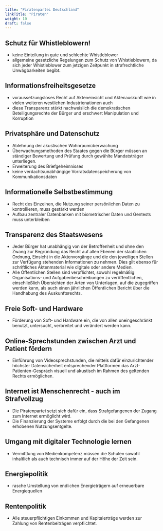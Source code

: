 ```yaml
---
title: "Piratenpartei Deutschland"
linkTitle: "Piraten"
weight: 10
draft: false
---
```


## Schutz für Whistleblowern!
- keine Einteilung in gute und schlechte Whistleblower
- allgemeine gesetzliche Regelungen zum Schutz von Whistleblowern, da sich jeder Whistleblower zum jetzigen Zeitpunkt in strafrechtliche Unwägbarkeiten begibt.

## Informationsfreiheitsgesetze
- voraussetzungsloses Recht auf Akteneinsicht und Aktenauskunft wie in vielen weiteren westlichen Industrienationen auch
- diese Transparenz stärkt nachweislich die demokratischen Beteiligungsrechte der Bürger und erschwert Manipulation und Korruption

## Privatsphäre und Datenschutz
- Ablehnung der akustischen Wohnraumüberwachung
- Überwachungsmethoden des Staates gegen die Bürger müssen an ständiger Bewertung und Prüfung durch gewählte Mandatsträger unterliegen.
- Erweiterung des Briefgeheimnisses
- keine verdachtsunabhängige Vorratsdatenspeicherung von Kommunikationsdaten

## Informationelle Selbstbestimmung
- Recht des Einzelnen, die Nutzung seiner persönlichen Daten zu kontrollieren, muss gestärkt werden
- Aufbau zentraler Datenbanken mit biometrischer Daten und Gentests muss unterbleiben

## Transparenz des Staatswesens
- Jeder Bürger hat unabhängig von der Betroffenheit und ohne den Zwang zur Begründung das Recht auf allen Ebenen der staatlichen Ordnung, Einsicht in die Aktenvorgänge und die den jeweiligen Stellen zur Verfügung stehenden Informationen zu nehmen. Dies gilt ebenso für schriftliches Aktenmaterial wie digitale oder andere Medien.
- Alle Öffentlichen Stellen sind verpflichtet, sowohl regelmäßig Organisations- und Aufgabenbeschreibungen zu veröffentlichen, einschließlich Übersichten der Arten von Unterlagen, auf die zugegriffen werden kann, als auch einen jährlichen Öffentlichen Bericht über die Handhabung des Auskunftsrechts.

## Freie Soft- und Hardware
- Förderung von Soft- und Hardware ein, die von allen uneingeschränkt benutzt, untersucht, verbreitet und verändert werden kann.

## Online-Sprechstunden zwischen Arzt und Patient fördern
- Einführung von Videosprechstunden, die mittels dafür einzurichtender höchster Datensicherheit entsprechender Plattformen das Arzt-Patienten-Gespräch visuell und akustisch im Rahmen des geltenden Rechts ermöglichen.

## Internet ist Menschenrecht - auch im Strafvollzug
- Die Piratenpartei setzt sich dafür ein, dass Strafgefangenen der Zugang zum Internet ermöglicht wird.
- Die Finanzierung der Systeme erfolgt durch die bei den Gefangenen erhobenen Nutzungsentgelte.

## Umgang mit digitaler Technologie lernen
- Vermittlung von Medienkompetenz müssen die Schulen sowohl inhaltlich als auch technisch immer auf der Höhe der Zeit sein.

## Energiepolitik
- rasche Umstellung von endlichen Energieträgern auf erneuerbare Energiequellen

## Rentenpolitik
- Alle steuerpflichtigen Einkommen und Kapitalerträge werden zur Zahlung von Rentenbeiträgen verpflichtet.